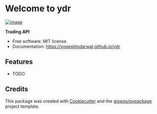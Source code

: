 # Welcome to ydr


[![image](https://img.shields.io/pypi/v/ydr.svg)](https://pypi.python.org/pypi/ydr)


**Trading API**


-   Free software: MIT license
-   Documentation: <https://yogeshtodarwal.github.io/ydr>
    

## Features

-   TODO

## Credits

This package was created with [Cookiecutter](https://github.com/cookiecutter/cookiecutter) and the [giswqs/pypackage](https://github.com/giswqs/pypackage) project template.

